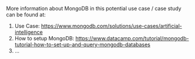 More information about MongoDB in this potential use case / case study can be found at: 
1. Use Case: https://www.mongodb.com/solutions/use-cases/artificial-intelligence
2. How to setup MongoDB: https://www.datacamp.com/tutorial/mongodb-tutorial-how-to-set-up-and-query-mongodb-databases
3. ... 

